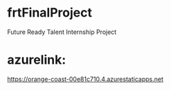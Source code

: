 # frtFinalProject
Future Ready Talent Internship Project
# azurelink:
https://orange-coast-00e81c710.4.azurestaticapps.net
